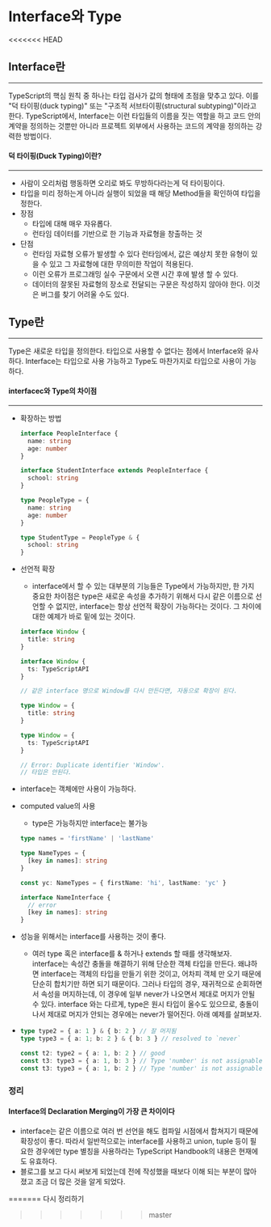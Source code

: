 <h1>
    Interface와 Type
</h1>

<<<<<<< HEAD


<h2>
    Interface란 
</h2>


***

TypeScript의 핵심 원칙 중 하나는 타입 검사가 값의 형태에 초점을 맞추고 있다.
이를 "덕 타이핑(duck typing)" 또는 "구조적 서브타이핑(structural subtyping)"이라고 한다.
TypeScript에서, Interface는 이런 타입들의 이름을 짓는 역할을 하고 코드 안의 계약을 정의하는 
것뿐만 아니라 프로젝트 외부에서 사용하는 코드의 계약을 정의하는 강력한 방법이다.

<h4>덕 타이핑(Duck Typing)이란?</h4>

---

* 사람이 오리처럼 행동하면 오리로 봐도 무방하다라는게 덕 타이핑이다.
* 타입을 미리 정하는게 아니라 실행이 되었을 때 해당 Method들을 확인하여 타입을 정한다.
* 장점
  * 타입에 대해 매우 자유롭다.
  * 런타임 데이터를 기반으로 한 기능과 자료형을 창출하는 것
* 단점
  * 런타임 자료형 오류가 발생할 수 있다 런타임에서, 값은 예상치 못한 유형이 있을 수 있고
    그 자료형에 대한 무의미한 작업이 적용된다.
  * 이런 오류가 프로그래밍 실수 구문에서 오랜 시간 후에 발생 할 수 있다.
  * 데이터의 잘못된 자료형의 장소로 전달되는 구문은 작성하지 않아야 한다.
    이것은 버그를 찾기 어려울 수도 있다.



<h2>
    Type란
</h2>


***

Type은 새로운 타입을 정의한다. 타입으로 사용할 수 없다는 점에서 Interface와 유사하다. 
Interface는 타입으로 사용 가능하고 Type도 마찬가지로 타입으로 사용이 가능하다.



<h4>interfacec와 Type의 차이점</h4>

---

* 확장하는 방법

  ```typescript
  interface PeopleInterface {
    name: string
    age: number
  }
  
  interface StudentInterface extends PeopleInterface {
    school: string
  }
  
  type PeopleType = {
    name: string
    age: number
  }
  
  type StudentType = PeopleType & {
    school: string
  }
  ```

* 선언적 확장

  * interface에서 할 수 있는 대부분의 기능들은 Type에서 가능하지만, 한 가지 중요한 차이점은
    type은 새로운 속성을 추가하기 위해서 다시 같은 이름으로 선언할 수 없지만, interface는 
    항상 선언적 확장이 가능하다는 것이다. 그 차이에 대한 예제가 바로 밑에 있는 것이다.

  ```typescript
  interface Window {
    title: string
  }
  
  interface Window {
    ts: TypeScriptAPI
  }
  
  // 같은 interface 명으로 Window를 다시 만든다면, 자동으로 확장이 된다.
  
  type Window = {
    title: string
  }
  
  type Window = {
    ts: TypeScriptAPI
  }
  
  // Error: Duplicate identifier 'Window'.
  // 타입은 안된다.
  ```

* interface는 객체에만 사용이 가능하다.

* computed value의 사용

  * type은 가능하지만 interface는 불가능

  ```typescript
  type names = 'firstName' | 'lastName'
  
  type NameTypes = {
    [key in names]: string
  }
  
  const yc: NameTypes = { firstName: 'hi', lastName: 'yc' }
  
  interface NameInterface {
    // error
    [key in names]: string
  }
  ```

* 성능을 위해서는 interface를 사용하는 것이 좋다.

  * 여러 type 혹은 interface를 & 하거나 extends 할 때를 생각해보자.  interface는 속성간 충돌을 해결하기 위해 단순한 객체 타입을 만든다. 왜냐하면 interface는 객체의 타입을 만들기 위한 것이고, 어차피 객체 만 오기 때문에 단순히 합치기만 하면 되기 때문이다. 그러나 타입의 경우, 재귀적으로 순회하면서 속성을 머지하는데, 이 경우에 일부 never가 나오면서 제대로 머지가 안될 수 있다.  interface 와는 다르게,  type은 원시 타입이 올수도 있으므로, 충돌이 나서 제대로 머지가 안되는 경우에는 never가 떨어진다. 아래 예제를 살펴보자.

* ```typescript
  type type2 = { a: 1 } & { b: 2 } // 잘 머지됨
  type type3 = { a: 1; b: 2 } & { b: 3 } // resolved to `never`
  
  const t2: type2 = { a: 1, b: 2 } // good
  const t3: type3 = { a: 1, b: 3 } // Type 'number' is not assignable to type 'never'.(2322)
  const t3: type3 = { a: 1, b: 2 } // Type 'number' is not assignable to type 'never'.(2322)
  ```



<h3>
    정리
</h3>


<h4>
    Interface의 Declaration Merging이 가장 큰 차이이다
</h4>

* interface는 같은 이름으로 여러 번 선언을 해도 컴파일 시점에서 합쳐지기 때문에
  확장성이 좋다. 따라서 일반적으로는 interface를 사용하고 union, tuple 등이
  필요한 경우에만 type 별칭을 사용하라는 TypeScript Handbook의 내용은 현재에도
  유효하다. 
* 블로그를 보고 다시 써보게 되었는데 전에 작성했을 때보다 이해 되는 부분이 많아졌고
  조금 더 많은 것을 알게 되었다.



=======
다시 정리하기
>>>>>>> master
